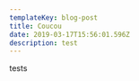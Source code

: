 ```yaml
---
templateKey: blog-post
title: Coucou
date: 2019-03-17T15:56:01.596Z
description: test
---
```

tests
